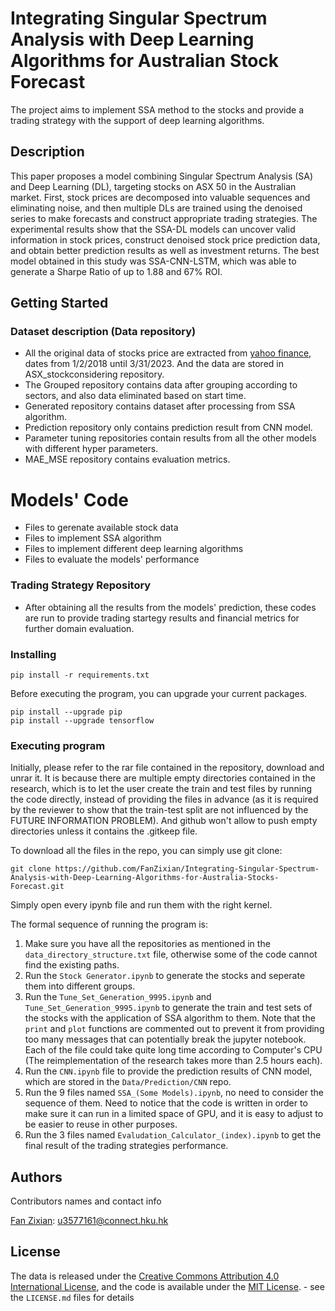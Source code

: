 # Integrating Singular Spectrum Analysis with Deep Learning Algorithms for Australian Stock Forecast

The project aims to implement SSA method to the stocks and provide a trading strategy with the support of deep learning algorithms.

## Description

This paper proposes a model combining Singular Spectrum Analysis (SA) and Deep Learning (DL), targeting stocks on ASX 50 in the Australian market. First, stock prices are decomposed into valuable sequences and eliminating noise, and then multiple DLs are trained using the denoised series to make forecasts and construct appropriate trading strategies. The experimental results show that the SSA-DL models can uncover valid information in stock prices, construct denoised stock price prediction data, and obtain better prediction results as well as investment returns. The best model obtained in this study was SSA-CNN-LSTM, which was able to generate a Sharpe Ratio of up to 1.88 and 67% ROI.

## Getting Started

### Dataset description (Data repository)

* All the original data of stocks price are extracted from [yahoo finance](https://finance.yahoo.com/), dates from 1/2/2018 until 3/31/2023. And the data are stored in ASX_stockconsidering repository.
* The Grouped repository contains data after grouping according to sectors, and also data eliminated based on start time.
* Generated repository contains dataset after processing from SSA algorithm.
* Prediction repository only contains prediction result from CNN model.
* Parameter tuning repositories contain results from all the other models with different hyper parameters.
* MAE_MSE repository contains evaluation metrics.

# Models' Code
* Files to gerenate available stock data
* Files to implement SSA algorithm
* Files to implement different deep learning algorithms
* Files to evaluate the models' performance

### Trading Strategy Repository
* After obtaining all the results from the models' prediction, these codes are run to provide trading startegy results and financial metrics for further domain evaluation.

### Installing

```
pip install -r requirements.txt
```

Before executing the program, you can upgrade your current packages.
```
pip install --upgrade pip
pip install --upgrade tensorflow
```

### Executing program

Initially, please refer to the rar file contained in the repository, download and unrar it. It is because there are multiple empty directories contained in the research, which is to let the user create the train and test files by running the code directly, instead of providing the files in advance (as it is required by the reviewer to show that the train-test split are not influenced by the FUTURE INFORMATION PROBLEM). And github won't allow to push empty directories unless it contains the .gitkeep file.

To download all the files in the repo, you can simply use git clone:

```
git clone https://github.com/FanZixian/Integrating-Singular-Spectrum-Analysis-with-Deep-Learning-Algorithms-for-Australia-Stocks-Forecast.git
```

Simply open every ipynb file and run them with the right kernel.

The formal sequence of running the program is:
1. Make sure you have all the repositories as mentioned in the `data_directory_structure.txt` file, otherwise some of the code cannot find the existing paths.
2. Run the `Stock Generator.ipynb` to generate the stocks and seperate them into different groups.
3. Run the `Tune_Set_Generation_9995.ipynb` and `Tune_Set_Generation_9995.ipynb` to generate the train and test sets of the stocks with the application of SSA algorithm to them. Note that the `print` and `plot`  functions are commented out to prevent it from providing too many messages that can potentially break the jupyter notebook. Each of the file could take quite long time according to Computer's CPU (The reimplementation of the research takes more than 2.5 hours each).
4. Run the `CNN.ipynb` file to provide the prediction results of CNN model, which are stored in the `Data/Prediction/CNN` repo.
5. Run the 9 files named `SSA_(Some Models).ipynb`, no need to consider the sequence of them. Need to notice that the code is written in order to make sure it can run in a limited space of GPU, and it is easy to adjust to be easier to reuse in other purposes.
6. Run the 3 files named `Evaludation_Calculator_(index).ipynb` to get the final result of the trading strategies performance.



## Authors

Contributors names and contact info

[Fan Zixian](http://linkedin.com/in/zixian-demitry-fan-607611212): u3577161@connect.hku.hk

## License

The data is released under the [Creative Commons Attribution 4.0 International License](https://creativecommons.org/licenses/by/4.0/), and the code is available under the [MIT License](https://opensource.org/license/mit/). - see the `LICENSE.md` files for details